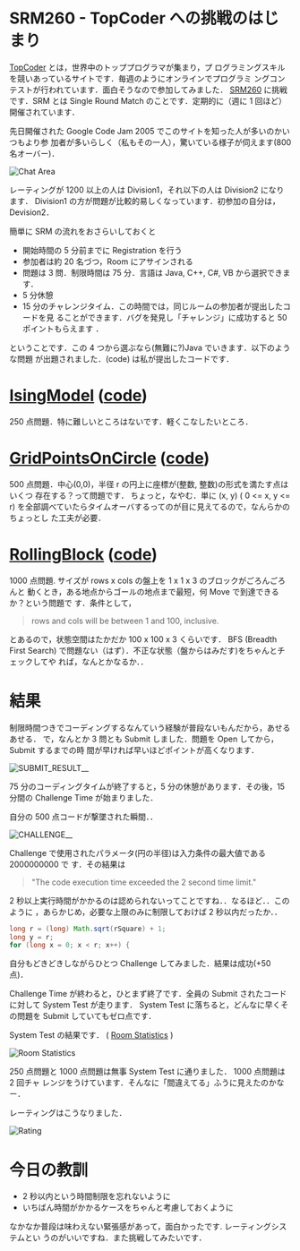 # SRM260 - TopCoder への挑戦のはじまり

<!--
date: 2005-08-28
-->

[TopCoder](http://www.topcoder.com/) とは，世界中のトッププログラマが集まり，プ
ログラミングスキルを競いあっているサイトです．毎週のようにオンラインでプログラミ
ングコンテストが行われています．面白そうなので参加してみました．
[SRM260](http://www.topcoder.com/stat?c=round_overview&rd=7994) に挑戦です．SRM
とは Single Round Match のことです．定期的に（週に 1 回ほど）開催されています．

先日開催された Google Code Jam 2005 でこのサイトを知った人が多いのかいつもより参
加者が多いらしく（私もその一人），驚いている様子が伺えます(800 名オーバー)．

![Chat Area](http://static.flickr.com/26/38216141_06b79260a9_o.png)

レーティングが 1200 以上の人は Division1，それ以下の人は Division2 になります．
Division1 の方が問題が比較的易しくなっています．初参加の自分は，Devision2．

簡単に SRM の流れをおさらいしておくと

- 開始時間の 5 分前までに Registration を行う
- 参加者は約 20 名づつ，Room にアサインされる
- 問題は 3 問．制限時間は 75 分．言語は Java, C++, C\#, VB から選択できます．
- 5 分休憩
- 15 分のチャレンジタイム．この時間では，同じルームの参加者が提出したコードを見
  ることができます．バグを発見し「チャレンジ」に成功すると 50 ポイントもらえます
  ．

ということです．この 4 つから選ぶなら(無難に?)Java でいきます．以下のような問題
が出題されました．(code) は私が提出したコードです．

# [IsingModel](http://www.topcoder.com/stat?c=problem_statement&pm=4746&rd=7994) ([code](http://www.topcoder.com/stat?c=problem_solution&rm=203409&rd=7994&pm=4746&cr=15632820))

250 点問題．特に難しいところはないです．軽くこなしたいところ．

# [GridPointsOnCircle](http://www.topcoder.com/stat?c=problem_statement&pm=4766&rd=7994) ([code](http://www.topcoder.com/stat?c=problem_solution&rm=203409&rd=7994&pm=4766&cr=15632820))

500 点問題．中心(0,0)，半径 r の円上に座標が(整数, 整数)の形式を満たす点はいくつ
存在する？って問題です． ちょっと，なやむ．単に (x, y) ( 0 &lt;= x, y &lt;= r)
を全部調べていたらタイムオーバするってのが目に見えてるので，なんらかのちょっとし
た工夫が必要．

# [RollingBlock](http://www.topcoder.com/stat?c=problem_statement&pm=4749&rd=7994) ([code](http://www.topcoder.com/stat?c=problem_solution&rm=203409&rd=7994&pm=4749&cr=15632820))

1000 点問題. サイズが rows x cols の盤上を 1 x 1 x 3 のブロックがごろんごろんと
動くとき，ある地点からゴールの地点まで最短，何 Move で到達できるか？という問題で
す．条件として，

> rows and cols will be between 1 and 100, inclusive.

とあるので，状態空間はたかだか 100 x 100 x 3 くらいです． BFS (Breadth First
Search) で問題ない（はず）．不正な状態（盤からはみだす)をちゃんとチェックしてや
れば，なんとかなるか．．

# 結果

制限時間つきでコーディングするなんていう経験が普段ないもんだから，あせるあせる．
で，なんとか 3 問とも Submit しました．問題を Open してから，Submit するまでの時
間が早ければ早いほどポイントが高くなります．

![SUBMIT_RESULT](http://static.flickr.com/30/38216143_7153b1a67d_m.jpg)\_\_

75 分のコーディングタイムが終了すると，5 分の休憩があります．その後，15 分間の
Challenge Time が始まりました．

自分の 500 点コードが撃墜された瞬間．．

![CHALLENGE](http://static.flickr.com/25/38216144_aa73121e35_m.jpg)\_\_

Challenge で使用されたパラメータ(円の半径)は入力条件の最大値である 2000000000 で
す．その結果は

> "The code execution time exceeded the 2 second time limit."

2 秒以上実行時間がかかるのは認められないってことですね．．なるほど．．このように
，あらかじめ，必要な上限のみに制限しておけば 2 秒以内だったか．．

```java
long r = (long) Math.sqrt(rSquare) + 1;
long y = r;
for (long x = 0; x < r; x++) {
```

自分もどきどきしながらひとつ Challenge してみました．結果は成功(+50 点)．

Challenge Time が終わると，ひとまず終了です．全員の Submit されたコードに対して
System Test が走ります． System Test に落ちると，どんなに早くその問題を Submit
していてもゼロ点です．

System Test の結果です． (
[Room Statistics](http://static.flickr.com/30/38216143_7153b1a67d_o.png) )

![Room Statistics](http://static.flickr.com/40/74680799_df314e57a5_o.png)

250 点問題と 1000 点問題は無事 System Test に通りました． 1000 点問題は 2 回チャ
レンジをうけています．そんなに「間違えてる」ふうに見えたのかなー．

レーティングはこうなりました．

![Rating](http://static.flickr.com/29/38216145_fde67a1953_o.png)

# 今日の教訓

- 2 秒以内という時間制限を忘れないように
- いちばん時間がかかるケースをちゃんと考慮しておくように

なかなか普段は味わえない緊張感があって，面白かったです. レーティングシステムとい
うのがいいですね．また挑戦してみたいです．
